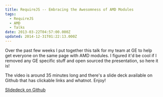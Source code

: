 ```yaml
---
title: RequireJS -- Embracing the Awesomness of AMD Modules
tags:
  - RequireJS
  - AMD
  - Talks
date: 2013-03-22T04:57:00.000Z
updated: 2014-12-31T01:22:13.000Z
---
```


Over the past few weeks I put together this talk for my team at GE to help get everyone on the same page with AMD modules. I figured it'd be cool if I removed any GE specific stuff and open sourced the presentation, so here it is!

The video is around 35 minutes long and there's a slide deck available on Github that has clickable links and whatnot. Enjoy!

[Slidedeck on Github](https://github.com/robdodson/requirejs-presentation)
